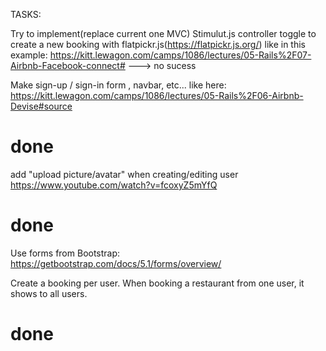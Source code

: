 TASKS:

Try to implement(replace current one MVC) Stimulut.js controller toggle
to create a new booking with flatpickr.js(https://flatpickr.js.org/)
like in this example: https://kitt.lewagon.com/camps/1086/lectures/05-Rails%2F07-Airbnb-Facebook-connect#
---> no sucess



Make sign-up / sign-in form , navbar, etc... like here:
https://kitt.lewagon.com/camps/1086/lectures/05-Rails%2F06-Airbnb-Devise#source
# done #

  add "upload picture/avatar" when creating/editing user
  https://www.youtube.com/watch?v=fcoxyZ5mYfQ
  # done #


Use forms from Bootstrap: https://getbootstrap.com/docs/5.1/forms/overview/


Create a booking per user. When booking a restaurant from one user, it shows to all users.
# done #
